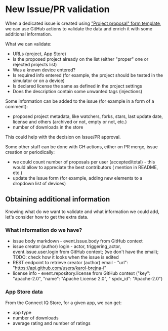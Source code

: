 # New Issue/PR validation

When a dedicated issue is created
using ["Project proposal" form template](../.github/ISSUE_TEMPLATE/project_template.yml), we can use GitHub actions to
validate the data and enrich it with some additional information.

What we can validate:

- URLs (project, App Store)
- Is the proposed project already on the list (either "proper" one or rejected projects list)
- Was a known device entered?
- Is required info entered (for example, the project should be tested in the simulator or on a device)
- Is declared license the same as defined in the project settings
- Does the description contain some unwanted tags (injections)

Some information can be added to the issue (for example in a form of a comment):

- proposed project metadata, like watchers, forks, stars, last update date, license and others (archived or not, empty
  or not, etc.)
- number of downloads in the store

This could help with the decision on Issue/PR approval.

Some other stuff can be done with GH actions, either on PR merge, issue creation or periodically:

- we could count number of proposals per user (accepted/total) - this would allow to appreciate the best contributors (
  mention in README, etc.)
- update the Issue form (for example, adding new elements to a dropdown list of devices)

## Obtaining additional information

Knowing what do we want to validate and what information we could add, let's consider how to get the extra data.

### What information do we have?

- issue body markdown - event.issue.body from GitHub context
- issue creator (author) login - actor, triggering_actor, event.issue.user.login from GitHub context; (we don't have the
  email); TODO: check how it looks when the issue is edited
- REST endpoint to retrieve creator (author) email - "url": "https://api.github.com/users/karol-brejna-i"
- license info - event.repository.license from GitHub context ("key": "apache-2.0", "name": "Apache License 2.0", "
  spdx_id": "Apache-2.0")

### App Store data

From the Connect IQ Store, for a given app, we can get:

- app type
- number of downloads
- average rating and number of ratings
